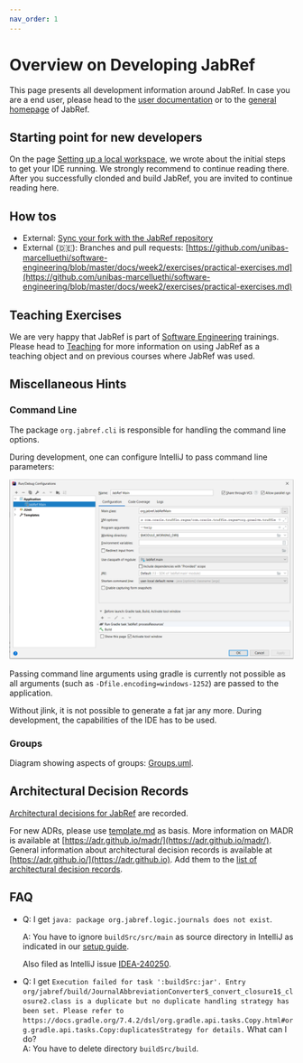 ```yaml
---
nav_order: 1
---
```

# Overview on Developing JabRef

This page presents all development information around JabRef.
In case you are a end user, please head to the [user documentation](https://docs.jabref.org) or to the [general homepage](https://www.jabref.org) of JabRef.

## Starting point for new developers

On the page [Setting up a local workspace](https://devdocs.jabref.org/getting-into-the-code/guidelines-for-setting-up-a-local-workspace), we wrote about the initial steps to get your IDE running.
We strongly recommend to continue reading there.
After you successfully clonded and build JabRef, you are invited to continue reading here.

## How tos

* External: [Sync your fork with the JabRef repository](https://help.github.com/articles/syncing-a-fork/)
* External (🇩🇪): Branches and pull requests: [https://github.com/unibas-marcelluethi/software-engineering/blob/master/docs/week2/exercises/practical-exercises.md](https://github.com/unibas-marcelluethi/software-engineering/blob/master/docs/week2/exercises/practical-exercises.md)

## Teaching Exercises

We are very happy that JabRef is part of [Software Engineering](https://en.wikipedia.org/wiki/Software\_engineering) trainings. Please head to [Teaching](teaching.md) for more information on using JabRef as a teaching object and on previous courses where JabRef was used.

## Miscellaneous Hints

### Command Line

The package `org.jabref.cli` is responsible for handling the command line options.

During development, one can configure IntelliJ to pass command line parameters:

![IntelliJ-run-configuration](<images/intellij-run-configuration-command-line.png>)

Passing command line arguments using gradle is currently not possible as all arguments (such as `-Dfile.encoding=windows-1252`) are passed to the application.

Without jlink, it is not possible to generate a fat jar any more. During development, the capabilities of the IDE has to be used.

### Groups

Diagram showing aspects of groups: [Groups.uml](https://github.com/JabRef/jabref/tree/3b3716b1e05a0d3273c886e102a8efe5e96472e0/docs/Groups.uml).

## Architectural Decision Records

[Architectural decisions for JabRef](adr.md) are recorded.

For new ADRs, please use [template.md](https://github.com/JabRef/jabref/tree/3b3716b1e05a0d3273c886e102a8efe5e96472e0/docs/adr/template.md) as basis. More information on MADR is available at [https://adr.github.io/madr/](https://adr.github.io/madr/). General information about architectural decision records is available at [https://adr.github.io/](https://adr.github.io). Add them to the [list of architectural decision records](adr.md).

## FAQ

*   Q: I get `java: package org.jabref.logic.journals does not exist`.

    A: You have to ignore `buildSrc/src/main` as source directory in IntelliJ as indicated in our [setup guide](https://devdocs.jabref.org/getting-into-the-code/guidelines-for-setting-up-a-local-workspace).

    Also filed as IntelliJ issue [IDEA-240250](https://youtrack.jetbrains.com/issue/IDEA-240250).
*   Q: I get `Execution failed for task ':buildSrc:jar'. Entry org/jabref/build/JournalAbbreviationConverter$_convert_closure1$_closure2.class is a duplicate but no duplicate handling strategy has been set. Please refer to https://docs.gradle.org/7.4.2/dsl/org.gradle.api.tasks.Copy.html#org.gradle.api.tasks.Copy:duplicatesStrategy for details.` What can I do?\
    A: You have to delete directory `buildSrc/build`.
